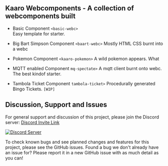 ## Kaaro Webcomponents - A collection of webcomponents built
* Basic Component `<basic-webc>`   
Easy template for starter.

* Big Bart Simpson Component `<baart-webc>`
Mostly HTML CSS burnt into a webc

* Pokemon Component `<kaaro-pokemon>`
A wild pokemon appears. What 

* MQTT enabled Component `mq-spectate>`
A mqtt client burnt onto webc. The best kindof starter.

* Tambola Ticket Component `tambola-ticket>`
Procedurally generated Bingo Tickets. `[WIP]`

## Discussion, Support and Issues
For general support and discussion of this project, please join the Discord server: [Discord Invite Link](https://discord.gg/B2cERQ5)

[![Discord Server](https://discordapp.com/api/guilds/552881714196774953/widget.png?style=banner2)](https://discord.gg/B2cERQ5)

To check known bugs and see planned changes and features for this project, please see the GitHub issues.
Found a bug we don't already have an issue for? Please report it in a new GitHub issue with as much detail as you can!
